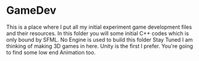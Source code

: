 # GameDev
This is a place where I put all my initial experiment game development files and their resources.
In this folder you will some initial C++ codes which is only bound by SFML.
No Engine is used to build this folder
Stay Tuned I am thinking of making 3D games in here.
Unity is the first I prefer.
You're going to find some low end Animation too. 
